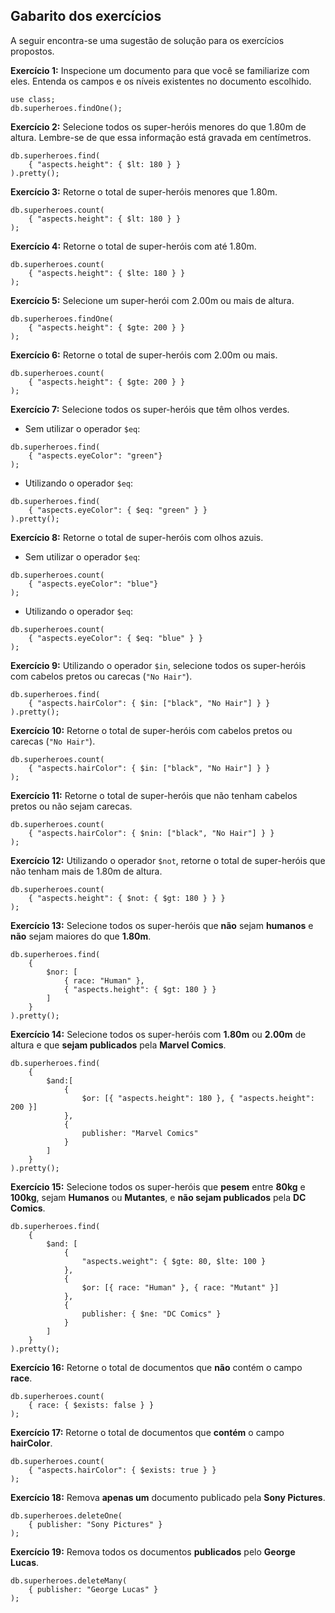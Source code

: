 ## Gabarito dos exercícios

A seguir encontra-se uma sugestão de solução para os exercícios propostos.

**Exercício 1:** Inspecione um documento para que você se familiarize com eles. Entenda os campos e os níveis existentes no documento escolhido.

```language-js
use class;
db.superheroes.findOne();
```

**Exercício 2:** Selecione todos os super-heróis menores do que 1.80m de altura. Lembre-se de que essa informação está gravada em centímetros.

```language-js
db.superheroes.find(
    { "aspects.height": { $lt: 180 } }
).pretty();
```

**Exercício 3:** Retorne o total de super-heróis menores que 1.80m.

```language-js
db.superheroes.count(
    { "aspects.height": { $lt: 180 } }
);
```

**Exercício 4:** Retorne o total de super-heróis com até 1.80m.

```language-js
db.superheroes.count(
    { "aspects.height": { $lte: 180 } }
);
```

**Exercício 5:** Selecione um super-herói com 2.00m ou mais de altura.

```language-js
db.superheroes.findOne(
    { "aspects.height": { $gte: 200 } }
);
```

**Exercício 6:** Retorne o total de super-heróis com 2.00m ou mais.

```language-js
db.superheroes.count(
    { "aspects.height": { $gte: 200 } }
);
```

**Exercício 7:** Selecione todos os super-heróis que têm olhos verdes.

* Sem utilizar o operador `$eq`:

```language-js
db.superheroes.find(
    { "aspects.eyeColor": "green"}
);
```

* Utilizando o operador `$eq`:

```language-js
db.superheroes.find(
    { "aspects.eyeColor": { $eq: "green" } }
).pretty();
```

**Exercício 8:** Retorne o total de super-heróis com olhos azuis.

* Sem utilizar o operador `$eq`:

```language-js
db.superheroes.count(
    { "aspects.eyeColor": "blue"}
);
```

* Utilizando o operador `$eq`:

```language-js
db.superheroes.count(
    { "aspects.eyeColor": { $eq: "blue" } }
);
```

**Exercício 9:** Utilizando o operador `$in`, selecione todos os super-heróis com cabelos pretos ou carecas (`"No Hair"`).

```language-js
db.superheroes.find(
    { "aspects.hairColor": { $in: ["black", "No Hair"] } }
).pretty();
```

**Exercício 10:** Retorne o total de super-heróis com cabelos pretos ou carecas (`"No Hair"`).

```language-js
db.superheroes.count(
    { "aspects.hairColor": { $in: ["black", "No Hair"] } }
);
```

**Exercício 11:** Retorne o total de super-heróis que não tenham cabelos pretos ou não sejam carecas.

```language-js
db.superheroes.count(
    { "aspects.hairColor": { $nin: ["black", "No Hair"] } }
);
```

**Exercício 12:** Utilizando o operador `$not`, retorne o total de super-heróis que não tenham mais de 1.80m de altura.

```language-js
db.superheroes.count(
    { "aspects.height": { $not: { $gt: 180 } } }
);
```

**Exercício 13:** Selecione todos os super-heróis que **não** sejam **humanos** e **não** sejam maiores do que **1.80m**.

```language-js
db.superheroes.find(
    {
        $nor: [
            { race: "Human" },
            { "aspects.height": { $gt: 180 } }
        ]
    }
).pretty();
```

**Exercício 14:** Selecione todos os super-heróis com **1.80m** ou **2.00m** de altura e que **sejam publicados** pela **Marvel Comics**.

```language-js
db.superheroes.find(
    {
        $and:[
            {
                $or: [{ "aspects.height": 180 }, { "aspects.height": 200 }]
            },
            {
                publisher: "Marvel Comics"
            }
        ]
    }
).pretty();
```

**Exercício 15:** Selecione todos os super-heróis que **pesem** entre **80kg** e **100kg**, sejam **Humanos** ou **Mutantes**, e **não sejam publicados** pela **DC Comics**.

```language-js
db.superheroes.find(
    {
        $and: [
            {
                "aspects.weight": { $gte: 80, $lte: 100 }
            },
            {
                $or: [{ race: "Human" }, { race: "Mutant" }]
            },
            {
                publisher: { $ne: "DC Comics" }
            }
        ]
    }
).pretty();
```

**Exercício 16:** Retorne o total de documentos que **não** contém o campo **race**.

```language-js
db.superheroes.count(
    { race: { $exists: false } }
);
```

**Exercício 17:** Retorne o total de documentos que **contém** o campo **hairColor**.

```language-js
db.superheroes.count(
    { "aspects.hairColor": { $exists: true } }
);
```

**Exercício 18:** Remova **apenas um** documento publicado pela **Sony Pictures**.

```language-js
db.superheroes.deleteOne(
    { publisher: "Sony Pictures" }
);
```

**Exercício 19:** Remova todos os documentos **publicados** pelo **George Lucas**.

```language-js
db.superheroes.deleteMany(
    { publisher: "George Lucas" }
);
```
